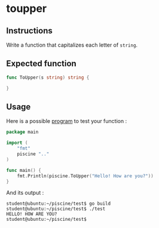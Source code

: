 # toupper

## Instructions

Write a function that capitalizes each letter of `string`.

## Expected function

```go
func ToUpper(s string) string {

}
```

## Usage

Here is a possible [program](TODO-LINK) to test your function :

```go
package main

import (
	"fmt"
	piscine ".."
)

func main() {
	fmt.Println(piscine.ToUpper("Hello! How are you?"))
}
```

And its output :

```console
student@ubuntu:~/piscine/test$ go build
student@ubuntu:~/piscine/test$ ./test
HELLO! HOW ARE YOU?
student@ubuntu:~/piscine/test$
```
